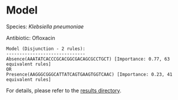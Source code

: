 
# Model

Species: *Klebsiella pneumoniae*

Antibiotic: Ofloxacin

```
Model (Disjunction - 2 rules):
------------------------------
Absence(AAATATCACCCGCACGGCGACAGCGCCTGCT) [Importance: 0.77, 63 equivalent rules]
OR
Presence(AAGGGCGGGCATTATCAGTGAAGTGGTCAAC) [Importance: 0.23, 41 equivalent rules]

```

For details, please refer to the [results directory](../../../../../results/scm_b/klebsiella%20pneumoniae/ofloxacin/repeat_4/).

